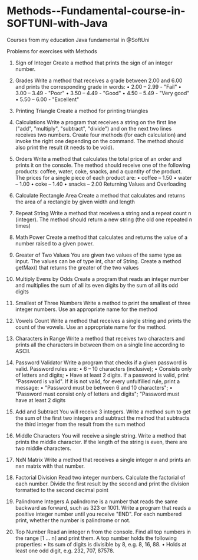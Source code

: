 # Methods--Fundamental-course-in-SOFTUNI-with-Java
Courses from my education Java fundamental  in @SoftUni

Problems for exercises with Methods
1.	Sign of Integer
Create a method that prints the sign of an integer number.
2.	Grades
Write a method that receives a grade between 2.00 and 6.00 and prints the corresponding grade in words:
•	2.00 – 2.99 - "Fail"
•	3.00 – 3.49 - "Poor"
•	3.50 – 4.49 - "Good"
•	4.50 – 5.49 - "Very good"
•	5.50 – 6.00 - "Excellent"
3.	Printing Triangle
Create a method for printing triangles
4.	Calculations
Write a program that receives a string on the first line ("add", "multiply", "subtract", "divide") and on the next two lines receives two numbers. Create four methods (for each calculation) and invoke the right one depending on the command. The method should also print the result (it needs to be void).
5.	Orders
Write a method that calculates the total price of an order and prints it on the console. The method should receive one of the following products: coffee, water, coke, snacks, and a quantity of the product. The prices for a single piece of each product are:
•	coffee – 1.50
•	water – 1.00
•	coke – 1.40
•	snacks – 2.00
Returning Values and Overloading
6.	Calculate Rectangle Area
Create a method that calculates and returns the area of a rectangle by given width and length
7.	Repeat String
Write a method that receives a string and a repeat count n (integer). The method should return a new string (the old one repeated n times)
8.	Math Power
Create a method that calculates and returns the value of a number raised to a given power.

9.	Greater of Two Values
You are given two values of the same type as input. The values can be of type int, char of String. Create a method getMax() that returns the greater of the two values

10.	Multiply Evens by Odds
Create a program that reads an integer number and multiplies the sum of all its even digits by the sum of all its odd digits
11.	Smallest of Three Numbers
Write a method to print the smallest of three integer numbers. Use an appropriate name for the method
12.	Vowels Count
Write a method that receives a single string and prints the count of the vowels. Use an appropriate name for the method.
13.	Characters in Range
Write a method that receives two characters and prints all the characters in between them on a single line according to ASCII.
14.	Password Validator
Write a program that checks if a given password is valid. Password rules are:
•	6 – 10 characters (inclusive);
•	Consists only of letters and digits;
•	Have at least 2 digits.
If a password is valid, print "Password is valid". If it is not valid, for every unfulfilled rule, print a message:
•	"Password must be between 6 and 10 characters";
•	"Password must consist only of letters and digits";
"Password must have at least 2 digits
15.	Add and Subtract
You will receive 3 integers. Write a method sum to get the sum of the first two integers and subtract the method that subtracts the third integer from the result from the sum method
16.	Middle Characters
You will receive a single string. Write a method that prints the middle character. If the length of the string is even, there are two middle characters.
17.	NxN Matrix
Write a method that receives a single integer n and prints an nxn matrix with that number.
18.	Factorial Division
Read two integer numbers. Calculate the factorial of each number. Divide the first result by the second and print the division formatted to the second decimal point
19.	Palindrome Integers
A palindrome is a number that reads the same backward as forward, such as 323 or 1001. Write a program that reads a positive integer number until you receive "END". For each numbered print, whether the number is palindrome or not.
20.	Top Number
Read an integer n from the console. Find all top numbers in the range [1 … n] and print them. A top number holds the following properties:
•	Its sum of digits is divisible by 8, e.g. 8, 16, 88.
•	Holds at least one odd digit, e.g. 232, 707, 87578.


